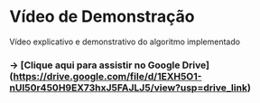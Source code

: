 # Vídeo de Demonstração

Vídeo explicativo e demonstrativo do algoritmo implementado
### -> [Clique aqui para assistir no Google Drive] (https://drive.google.com/file/d/1EXH5O1-nUI50r450H9EX73hxJ5FAJLJ5/view?usp=drive_link)
